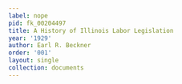```yaml
---
label: nope
pid: fk_00204497
title: A History of Illinois Labor Legislation
year: '1929'
author: Earl R. Beckner
order: '001'
layout: single
collection: documents
---
```

